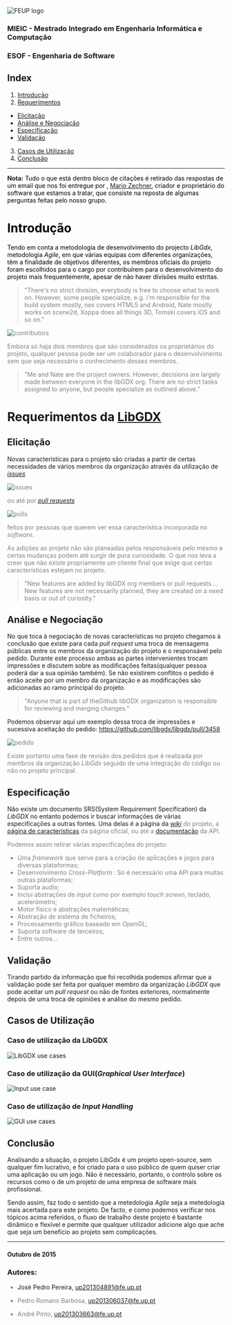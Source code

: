 ![FEUP logo](http://conference.mercatura.pt/gequaltec2015/site/images/feup.png)

### MIEIC - Mestrado Integrado em Engenharia Informática e Computação
### ESOF - Engenharia de Software

## Index
1. [Introdução](#intro)
2. [Requerimentos](#requirements)
  * [Elicitação](#elicitation)
  * [Análise e Negociação](#analisis)
  * [Especificação](#specification)
  * [Validação](#validation)
3. [Casos de Utilização](#use)
4. [Conclusão](#conclusion)

---------
__Nota:__<font color="black"> Tudo o que está dentro bloco de citações é retirado das respostas de um email que nos foi entregue por , [Mario Zechner](http://www.badlogicgames.com/wordpress/?p=3758), criador e proprietário do software que estamos a tratar, que consiste na reposta de algumas perguntas feitas pelo nosso grupo.

# <a name="intro"></a>Introdução

Tendo em conta a metodologia de desenvolvimento do projecto _LibGdx_, metodologia _Agile_, em que várias equipas com diferentes organizações, têm a finalidade de objetivos diferentes, os membros oficiais do projeto foram escolhidos para o cargo por contribuírem para o desenvolvimento do projeto mais frequentemente, apesar de não haver divisões muito estritas.

> <font color="gray"> "There's no strict division, everybody is free to choose what to work on. However, some people specialize, e.g. i'm responsible for the build system mostly, nex covers HTML5 and Android, Nate mostly works on scene2d, Xoppa does all things 3D, Tomski covers iOS and so on."

![contributors](Resources/screen7.png)

Embora só haja dois membros que são considerados os proprietários do projeto, qualquer pessoa pode ser um colaborador para o desenvolvimento sem que seja necessário o conhecimento desses membros.

> <font color="gray"> "Me and Nate are the project owners. However, decisions are largely made between everyone in the libGDX org. There are no strict tasks assigned to anyone, but people specialize as outlined above."

# <a name="requirements"> Requerimentos da [LibGDX](https://libgdx.badlogicgames.com/)

## <a name="elicitation">Elicitação

Novas características para o projeto são criadas a partir de certas necessidades de vários membros da organização através da utilização de [_issues_](https://github.com/libgdx/libgdx/issues)

![issues](Resources/screen5.png)

ou até por [_pull requests_](https://github.com/libgdx/libgdx/pulls)

![pulls](Resources/screen6.png)

 feitos por pessoas que querem ver essa característica incorporada no _software_.

As adições ao projeto não são planeadas pelos responsáveis pelo mesmo e certas mudanças podem até surgir de pura curiosidade. O que nos leva a creer que não existe propriamente um cliente final que exige que certas características estejam no projeto.

> <font color="gray"> "New features are added by libGDX org members or pull requests ... New features are not necessarily planned, they are created on a need basis or out of curiosity."

## <a name="analisis">Análise e Negociação

No que toca à negociação de novas características no projeto chegamos à conclusão que existe para cada _pull request_ uma troca de mensagems públicas entre os membros da organização do projeto e o responsável pelo pedido. Durante este processo ambas as partes intervenientes trocam impressões e discutem sobre as modificações feitas(qualquer pessoa poderá dar a sua opinião também). Se não existirem conflitos o pedido é então aceite por um membro da organização e as modificações são adicionadas ao ramo principal do projeto.

> <font color="gray"> "Anyone that is part of theGithub libGDX organization is responsible for reviewing and merging changes."

Podemos observar aqui um exemplo dessa troca de impressões e sucessiva aceitação do pedido: https://github.com/libgdx/libgdx/pull/3458

![pedido](Resources/screen4.png)

Existe portanto uma fase de revisão dos pedidos que é realizada por membros da organização _LibGdx_ seguido de uma integração do código ou não no projeto principal.

## <a name="specification">Especificação

Não existe um documento SRS(System Requirement Specification) da _LibGDX_ no entanto podemos ir buscar informações de várias especificações a outras fontes. Uma delas é a página da [_wiki_](https://github.com/libgdx/libgdx/wiki) do projeto, a [página de características](https://libgdx.badlogicgames.com/features.html) da página oficial, ou até a [documentação](https://libgdx.badlogicgames.com/nightlies/docs/api/) da API.

Podemos assim retirar várias especificações do projeto:

  * Uma _framework_ que serve para a criação de aplicações e jogos para diversas plataformas;
  * Desenvolvimento _Cross-Platform_ : Só é necessário uma API para muitas outras plataformas;
  * Suporta audio;
  * Inclui abstrações de _input_ como por exemplo _touch screen_, teclado, acelerómetro;
  * Motor físico e abstrações matemáticas;
  * Abstração de sistema de ficheiros;
  * Processamento gráfico baseado em _OpenGL_;
  * Suporta software de terceiros;
  * Entre outros...

## <a name="validation">Validação

Tirando partido da informação que foi recolhida podemos afirmar que a validação pode ser feita por qualquer membro da organização _LibGDX_ que pode aceitar um _pull request_ ou não de fontes exteriores, normalmente depois de uma troca de opiniões e análise do mesmo pedido.

## <a name="use">Casos de Utilização

### Caso de utilização da LibGDX
![LibGDX use cases](Resources/screen1.png)
### Caso de utilização da GUI(_Graphical User Interface_)
![Input use case](Resources/screen2.png)
### Caso de utilização de _Input Handling_
![GUI use cases](Resources/screen3.png)

## <a name="conclusion">Conclusão

Analisando a situação, o projeto LibGdx é um projeto open-source, sem qualquer fim lucrativo, e foi criado para o uso público de quem quiser criar uma aplicação ou um jogo.
Não é necessário, portanto, o controlo sobre os recursos como o de um projeto de uma empresa de software mais profissional.

Sendo assim, faz todo o sentido que a metedologia _Agile_ seja a metedologia mais acertada para este projeto. De facto, e como podemos verificar nos tópicos acima referidos, o fluxo de trabalho deste projeto é bastante dinâmico e flexível e permite que qualquer utilizador adicione algo que ache que seja um benefício ao projeto sem complicações.

---

####  __Outubro de 2015__

### Autores:

* José Pedro Pereira, up201304891@fe.up.pt

* Pedro Romano Barbosa, up201306037@fe.up.pt

* André Pinto, up201303663@fe.up.pt
